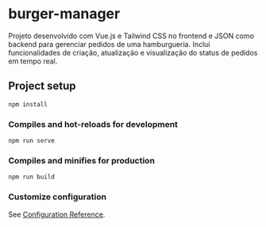 # burger-manager

Projeto desenvolvido com Vue.js e Tailwind CSS no frontend e JSON como backend para gerenciar pedidos de uma hamburgueria. Inclui funcionalidades de criação, atualização e visualização do status de pedidos em tempo real.

## Project setup
```
npm install
```

### Compiles and hot-reloads for development
```
npm run serve
```

### Compiles and minifies for production
```
npm run build
```

### Customize configuration
See [Configuration Reference](https://cli.vuejs.org/config/).
